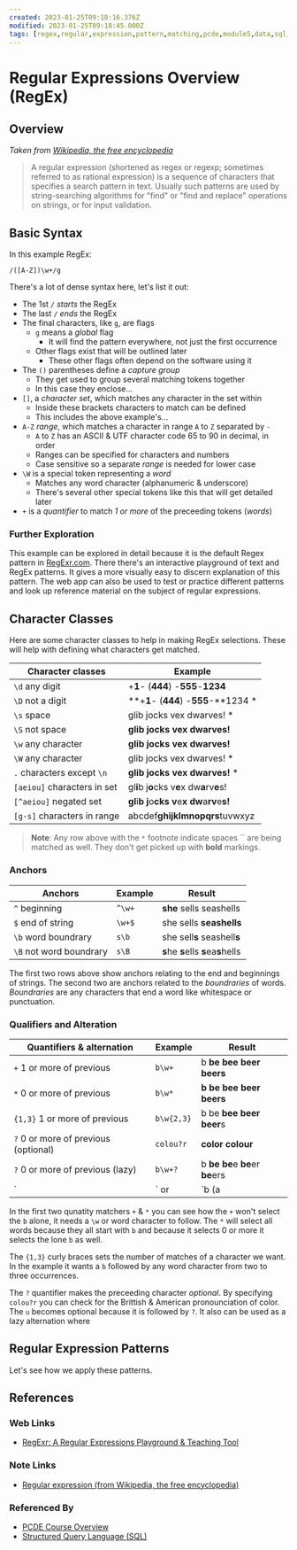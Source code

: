 ```yaml
---
created: 2023-01-25T09:18:16.376Z
modified: 2023-01-25T09:18:45.000Z
tags: [regex,regular,expression,pattern,matching,pcde,module5,data,sql,query,programming]
---
```

# Regular Expressions Overview (RegEx)

## Overview

*Taken from [Wikipedia, the free encyclopedia][regex-wiki]*
>A regular expression (shortened as regex or regexp;
>sometimes referred to as rational expression)
>is a sequence of characters that specifies a search pattern in text.
>Usually such patterns are used by string-searching algorithms for
>"find" or "find and replace" operations on strings, or for input validation.

## Basic Syntax

In this example RegEx:

```regex
/([A-Z])\w+/g
```

There's a lot of dense syntax here,
let's list it out:

* The 1st `/` *starts* the RegEx
* The last `/` *ends* the RegEx
* The final characters, like `g`, are flags
  * `g` means a *global* flag
    * It will find the pattern everywhere, not just the first occurrence
  * Other flags exist that will be outlined later
    * These other flags often depend on the software using it
* The `()` parentheses define a *capture group*
  * They get used to group several matching tokens together
  * In this case they enclose...
* `[]`, a *character set*, which matches any character in the set within
  * Inside these brackets characters to match can be defined
  * This includes the above example's...
* `A-Z` *range*, which matches a character in range `A` to `Z` separated by `-`
  * `A` to `Z` has an ASCII & UTF character code 65 to 90 in decimal, in order
  * Ranges can be specified for characters and numbers
  * Case sensitive so a separate *range* is needed for lower case
* `\W` is a special token representing a *word*
  * Matches any word character (alphanumeric & underscore)
  * There's several other special tokens like this that will get detailed later
* `+` is a *quantifier* to match *1 or more* of the preceeding tokens (*words*)

### Further Exploration

This example can be explored in detail because
it is the default Regex pattern in [RegExr.com][regexr.com].
There there's an interactive playground of text and RegEx patterns.
It gives a more visually easy to discern explanation of this pattern.
The web app can also be used to test or practice different patterns and
look up reference material on the subject of regular expressions.

## Character Classes

Here are some character classes to help in making RegEx selections.
These will help with defining what characters get matched.

| Character classes           | Example                                                     |
| --------------------------- | ----------------------------------------------------------- |
| `\d` any digit              | +**1**- (**444**) -**555**-**1234**                         |
| `\D` not a digit            | **+**1**- (**444**) -**555**-**1234                       * |
| `\s` space                  | glib jocks vex dwarves!                                   * |
| `\S` not space              | **glib** **jocks** **vex** **dwarves!**                     |
| `\w` any character          | **glib** **jocks** **vex** **dwarves!**                     |
| `\W` any character          | glib jocks vex dwarves!                                   * |
| `.` characters except `\n`  | **glib jocks vex dwarves!**                               * |
| `[aeiou]` characters in set | gl**i**b j**o**cks v**e**x dw**a**rv**e**s!                 |
| `[^aeiou]` negated set      | **gl**i**b** **j**o**cks** **v**e**x** **dw**a**rv**e**s!** |
| `[g-s]` characters in range | abcdef**ghijklmnopqrs**tuvwxyz                              |

>**Note**: Any row above with the `*` footnote indicate
> spaces `` are being matched as well.
>They don't get picked up with **bold** markings.

### Anchors

| Anchors                 | Example | Result                              |
| ----------------------- | ------- | ----------------------------------- |
| `^` beginning           | `^\w+`  | **she** sells seashells             |
| `$` end of string       | `\w+$`  | she sells **seashells**             |
| `\b` word boundrary     | `s\b`   | she sell**s** seashell**s**         |
| `\B` not word boundrary | `s\B`   | **s**he **s**ells **s**ea**s**hells |

The first two rows above show anchors relating to
the end and beginnings of strings.
The second two are anchors related to the *boundraries* of words.
*Boundraries* are any characters that
end a word like whitespace or punctuation.

### Qualifiers and Alteration

| Quantifiers & alternation            | Example     | Result                                  |
| ------------------------------------ | ----------- | --------------------------------------- |
| `+` 1 or more of previous            | `b\w+`      | b **be** **bee** **beer** **beers**     |
| `*` 0 or more of previous            | `b\w*`      | **b** **be** **bee** **beer** **beers** |
| `{1,3}` 1 or more of previous        | `b\w{2,3}`  | b be **bee** **beer** **beer**s         |
| `?` 0 or more of previous (optional) | `colou?r`   | **color** **colour**                    |
| `?` 0 or more of previous (lazy)     | `b\w+?`     | b **be** **be**e **be**er **be**ers     |
| `|` or                               | `b (a|e|i)` | **bad** bud bod **bed** **bid**         |

In the first two qunatity matchers `+` & `*` you can see how
the `+` won't select the `b` alone, it needs a `\w` or word character to follow.
The `*` will select all words because they all start with `b` and
because it selects 0 or more it selects the lone `b` as well.

The `{1,3}` curly braces sets the number of matches of a character we want.
In the example it wants a `b` followed by any word character from
two to three occurrences.

The `?` quantifier makes the preceeding character *optional*.
By specifying `colou?r` you can check for
the Brittish & American pronounciation of color.
The `u` becomes optional because it is followed by `?`.
It also can be used as a lazy alternation where

## Regular Expression Patterns

Let's see how we apply these patterns.

## References

### Web Links

* [RegExr: A Regular Expressions Playground & Teaching Tool][regexr.com]

<!-- Hidden References -->
[regexr.com]: https://regexr.com/ "RegExr: A Regular Expressions Playground & Teaching Tool"

### Note Links

* [Regular expression (from Wikipedia, the free encyclopedia)][regex-wiki]

<!-- Hidden References -->
[regex-wiki]: https://en.wikipedia.org/wiki/Regular_expression "Regular expression (from Wikipedia, the free encyclopedia)"

### Referenced By

* [PCDE Course Overview][pcde-overview-zk]
* [Structured Query Language (SQL)][sql-zk]

<!-- Hidden References -->
[pcde-overview-zk]: ./pcde-course-overview.md "PCDE Course Overview"
[sql-zk]: ./sql.md "Structured Query Language (SQL)"
